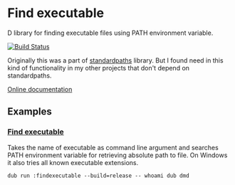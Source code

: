 # Find executable

D library for finding executable files using PATH environment variable.

[![Build Status](https://travis-ci.org/MyLittleRobo/findexecutable.svg?branch=master)](https://travis-ci.org/MyLittleRobo/findexecutable)

Originally this was a part of [standardpaths](https://github.com/MyLittleRobo/standardpaths) library. But I found need in this kind of functionality in my other projects that don't depend on standardpaths.

[Online documentation](https://mylittlerobo.github.io/findexecutable/findexecutable.html)

## Examples

### [Find executable](examples/findexecutable/source/app.d)

Takes the name of executable as command line argument and searches PATH environment variable for retrieving absolute path to file. On Windows it also tries all known executable extensions.

    dub run :findexecutable --build=release -- whoami dub dmd
    
